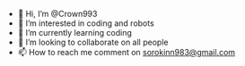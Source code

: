 - 👋 Hi, I’m @Crown993
- 👀 I’m interested in coding and robots
- 🌱 I’m currently learning coding 
- 💞️ I’m looking to collaborate on all people
- 📫 How to reach me comment on sorokinn983@gmail.com

<!---
Crown993/Crown993 is a ✨ special ✨ repository because its `README.md` (this file) appears on your GitHub profile.
You can click the Preview link to take a look at your changes.
--->
